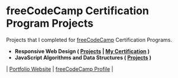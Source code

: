 # freeCodeCamp Certification Program Projects

Projects that I completed for [freeCodeCamp](https://www.freecodecamp.org) Certification Programs.

- **Responsive Web Design ( [Projects](https://github.com/arnoldgelacio/freecodecamp-projects/tree/master/responsive-web-design) | [My Certification](https://www.freecodecamp.org/certification/arnoldgelacio/responsive-web-design) )**
- **JavaScript Algorithms and Data Structures ( [Projects](https://github.com/arnoldgelacio/freecodecamp-projects/tree/master/javascript-algorithms-and-data-structures) )**

| [Portfolio Website](http://arnoldgelacio.com) | [freeCodeCamp Profile](https://freecodecamp.org/arnoldgelacio) |
